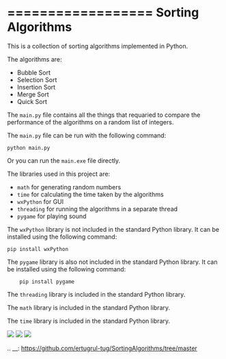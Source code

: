 ==================
Sorting Algorithms
==================

This is a collection of sorting algorithms implemented in Python.

The algorithms are:

* Bubble Sort
* Selection Sort
* Insertion Sort
* Merge Sort
* Quick Sort

The `main.py` file contains all the things that requaried to compare the performance of the algorithms
on a random list of integers.

The `main.py` file can be run with the following command:

    python main.py

Or you can run the `main.exe` file directly.

The libraries used in this project are:

* `math` for generating random numbers
* `time` for calculating the time taken by the algorithms
* `wxPython` for GUI
* `threading` for running the algorithms in a separate thread
* `pygame` for playing sound

The `wxPython` library is not included in the standard Python library. It can be installed using the following command:

    pip install wxPython

The `pygame` library is also not included in the standard Python library. It can be installed using the following command:

        pip install pygame

The `threading` library is included in the standard Python library.

The `math` library is included in the standard Python library.

The `time` library is included in the standard Python library.

<img src="https://cdn.discordapp.com/attachments/784372762352418817/1111646610863177808/image.png" />
<img src="https://cdn.discordapp.com/attachments/784372762352418817/1111646357325877299/image.png" />
<img src="https://cdn.discordapp.com/attachments/784372762352418817/1111645881708584990/image.png" />

.. __: https://github.com/ertugrul-tug/SortingAlgorithms/tree/master
